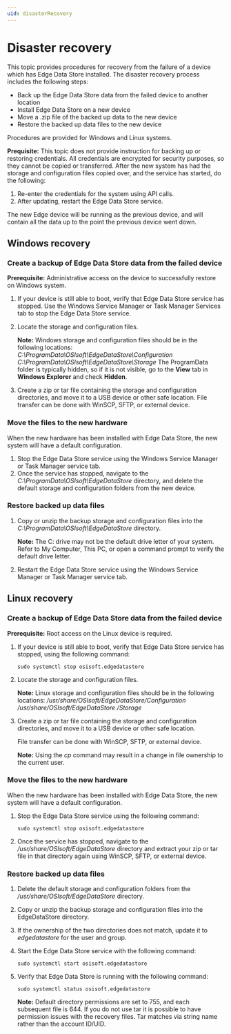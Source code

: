 ```yaml
---
uid: disasterRecovery
---
```


# Disaster recovery

This topic provides procedures for recovery from the failure of a device which has Edge Data Store installed.  The disaster recovery process includes the following steps:

- Back up the Edge Data Store data from the failed device to another location
- Install Edge Data Store on a new device
- Move a .zip file of the backed up data to the new device
- Restore the backed up data files to the new device

Procedures are provided for Windows and Linux systems.
 
**Prequisite:**  This topic does not provide instruction for backing up or restoring credentials. All credentials are encrypted for security purposes, so they cannot be copied or transferred. After the new system has had the storage and configuration files copied over, and the service has started, do the following:

1. Re-enter the credentials for the system using API calls. 
2. After updating, restart the Edge Data Store service. 
	
The new Edge device will be running as the previous device, and will contain all the data up to the point the previous device went down.


## Windows recovery

### Create a backup of Edge Data Store data from the failed device

**Prerequisite:** Administrative access on the device to successfully restore on Windows system.

1. If your device is still able to boot, verify that Edge Data Store service has stopped. Use the Windows Service Manager or Task Manager Services tab to stop the Edge Data Store service.
2. Locate the storage and configuration files.

   **Note:** Windows storage and configuration files should be in the following locations:
	     _C:\ProgramData\OSIsoft\EdgeDataStore\Configuration_
	     _C:\ProgramData\OSIsoft\EdgeDataStore\Storage_
	     The ProgramData folder is typically hidden, so if it is not visible, go to the **View** tab in **Windows Explorer** and check **Hidden**.

3. Create a zip or tar file containing the storage and configuration directories, and move it to a USB device or other safe location. File transfer can be done with WinSCP, SFTP, or external device.

### Move the files to the new hardware

When the new hardware has been installed with Edge Data Store, the new system will have a default configuration. 

1. Stop the Edge Data Store service using the Windows Service Manager or Task Manager service tab.
2. Once the service has stopped, navigate to the _C:\ProgramData\OSIsoft\EdgeDataStore_ directory, and delete the default storage and configuration folders from the new device.

### Restore backed up data files

1. Copy or unzip the backup storage and configuration files into the _C:\ProgramData\OSIsoft\EdgeDataStore_ directory.

   **Note:** The C: drive may not be the default drive letter of your system. Refer to My Computer, This PC, or open a command prompt to verify the default drive letter.

2. Restart the Edge Data Store service using the Windows Service Manager or Task Manager service tab.

## Linux recovery

### Create a backup of Edge Data Store data from the failed device

**Prerequisite:** Root access on the Linux device is required.

1. If your device is still able to boot, verify that Edge Data Store service has stopped, using the following command: 

	  ```
	  sudo systemctl stop osisoft.edgedatastore
	  ```

2. Locate the storage and configuration files.

   **Note:** Linux storage and configuration files should be in the following locations:
			_/usr/share/OSIsoft/EdgeDataStore/Configuration_
			_/usr/share/OSIsoft/EdgeDataStore /Storage_

3. Create a zip or tar file containing the storage and configuration directories, and move it to a USB device or other safe location. 

	File transfer can be done with WinSCP, SFTP, or external device.

   **Note:** Using the _cp_ command may result in a change in file ownership to the current user. 

### Move the files to the new hardware

When the new hardware has been installed with Edge Data Store, the new system will have a default configuration. 

1. Stop the Edge Data Store service using the following command:

	  ```
	  sudo systemctl stop osisoft.edgedatastore
	  ```

2. Once the service has stopped, navigate to the _/usr/share/OSIsoft/EdgeDataStore_ directory and extract your zip or tar file in that directory again using WinSCP, SFTP, or external device.

### Restore backed up data files

1. Delete the default storage and configuration folders from the _/usr/share/OSIsoft/EdgeDataStore_ directory.
2. Copy or unzip the backup storage and configuration files into the EdgeDataStore directory.
3. If the ownership of the two directories does not match, update it to _edgedatastore_ for the user and group. 
4. Start the Edge Data Store service with the following command:

	  ```
	  sudo systemctl start osisoft.edgedatastore
	  ```

5. Verify that Edge Data Store is running with the following command:

	  ```
	  sudo systemctl status osisoft.edgedatastore
	  ```

   **Note:** Default directory permissions are set to 755, and each subsequent file is 644. If you do not use tar it is possible to have permission issues with the recovery files. Tar matches via string name rather than the account ID/UID.
